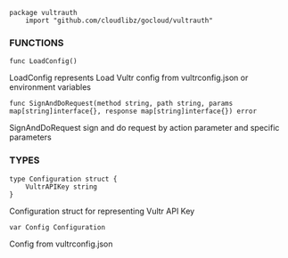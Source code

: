 ```
package vultrauth
    import "github.com/cloudlibz/gocloud/vultrauth"
```

### FUNCTIONS

```
func LoadConfig()
```
LoadConfig represents Load Vultr config from vultrconfig.json or environment variables

```
func SignAndDoRequest(method string, path string, params map[string]interface{}, response map[string]interface{}) error
```
SignAndDoRequest sign and do request by action parameter and specific parameters


### TYPES

```
type Configuration struct {
    VultrAPIKey string
}
```
Configuration struct for representing Vultr API Key

```
var Config Configuration
```
Config from vultrconfig.json

